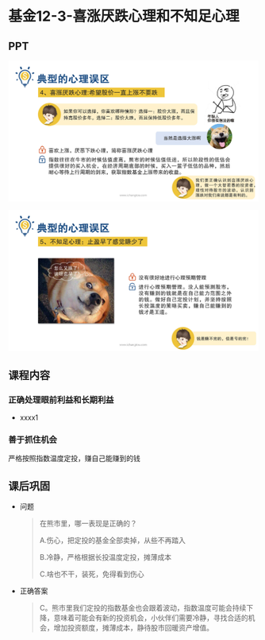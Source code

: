 # 基金12-3-喜涨厌跌心理和不知足心理

## PPT

![课程ppt](assets/12-3-1.jpeg)

![课程ppt](assets/12-3-2.jpeg)

## 课程内容

### 正确处理眼前利益和长期利益

- xxxx1

  > 

### 善于抓住机会

严格按照指数温度定投，赚自己能赚到的钱

## 课后巩固

- 问题

  > 在熊市里，哪一表现是正确的？
  >
  > A.伤心，把定投的基金全部卖掉，从些不再踏入
  >
  > B.冷静，严格根据长投温度定投，摊薄成本
  >
  > C.啥也不干，装死，免得看到伤心

- 正确答案

  > C。熊市里我们定投的指数基金也会跟着波动，指数温度可能会持续下降，意味着可能会有新的投资机会，小伙伴们需要冷静，寻找合适的机会，增加投资额度，摊薄成本，静待股市回暖资产增值。